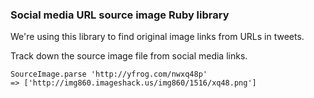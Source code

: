 ### Social media URL source image Ruby library ###

We're using this library to find original image links from URLs in tweets.

Track down the source image file from social media links.

    SourceImage.parse 'http://yfrog.com/nwxq48p'
    => ['http://img860.imageshack.us/img860/1516/xq48.png']
